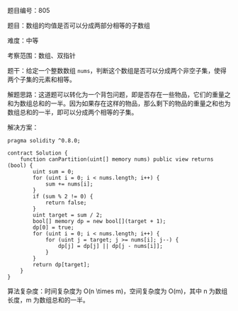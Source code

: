 题目编号：805

题目：数组的均值是否可以分成两部分相等的子数组

难度：中等

考察范围：数组、双指针

题干：给定一个整数数组 `nums`，判断这个数组是否可以分成两个非空子集，使得两个子集的元素和相等。

解题思路：这道题可以转化为一个背包问题，即是否存在一些物品，它们的重量之和为数组总和的一半。因为如果存在这样的物品，那么剩下的物品的重量之和也为数组总和的一半，即可以分成两个相等的子集。

解决方案：

```solidity
pragma solidity ^0.8.0;

contract Solution {
    function canPartition(uint[] memory nums) public view returns (bool) {
        uint sum = 0;
        for (uint i = 0; i < nums.length; i++) {
            sum += nums[i];
        }
        if (sum % 2 != 0) {
            return false;
        }
        uint target = sum / 2;
        bool[] memory dp = new bool[](target + 1);
        dp[0] = true;
        for (uint i = 0; i < nums.length; i++) {
            for (uint j = target; j >= nums[i]; j--) {
                dp[j] = dp[j] || dp[j - nums[i]];
            }
        }
        return dp[target];
    }
}
```

算法复杂度：时间复杂度为 O(n \times m)，空间复杂度为 O(m)，其中 n 为数组长度，m 为数组总和的一半。